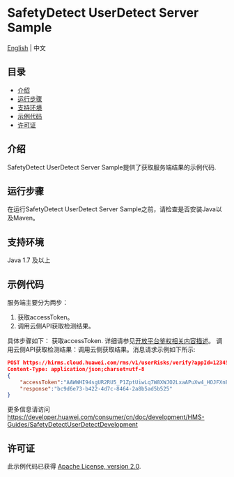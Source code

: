 # SafetyDetect UserDetect Server Sample

[English](https://github.com/HMS-Core/hms-safetydetect-demo-java/blob/master/SafetyDetect-UserDetect-Sample/SafetyDetect-UserDetect-Server-Sample/README.md) | 中文


## 目录

 * [介绍](#介绍)
 * [运行步骤](#运行步骤)
 * [支持环境](#支持环境)
 * [示例代码](#示例代码)
 * [许可证](#许可证)


## 介绍
SafetyDetect UserDetect Server Sample提供了获取服务端结果的示例代码.

## 运行步骤
在运行SafetyDetect UserDetect Server Sample之前，请检查是否安装Java以及Maven。
## 支持环境
Java 1.7 及以上

## 示例代码
服务端主要分为两步：
1. 获取accessToken。
2. 调用云侧API获取检测结果。

具体步骤如下：
获取accessToken.
详细请参见[开放平台鉴权相关内容描述](https://developer.huawei.com/consumer/cn/doc/HMSCore-Guides-V5/open-platform-oauth-0000001050123437-V5)。
调用云侧API获取检测结果：调用云侧获取结果。消息请求示例如下所示:

```json
POST https://hirms.cloud.huawei.com/rms/v1/userRisks/verify?appId=123456 HTTP/1.1
Content-Type: application/json;charset=utf-8
{
    "accessToken":"AAWWHI94sgUR2RU5_P1ZptUiwLq7W8XWJO2LxaAPuXw4_HOJFXnBlN-q5_3bwlxVW_SHeDPx_s5bWW-9DjtWZsvcm9CwXe1FHJg0u-D2pcQPcb3sTxDTJeiwEb9WBPl_9w",
    "response":"bc9d6e73-b422-4d7c-8464-2a8b5ad5b525"
}
```
更多信息请访问
https://developer.huawei.com/consumer/cn/doc/development/HMS-Guides/SafetyDetectUserDetectDevelopment 

##  许可证
此示例代码已获得 [Apache License, version 2.0](http://www.apache.org/licenses/LICENSE-2.0).

